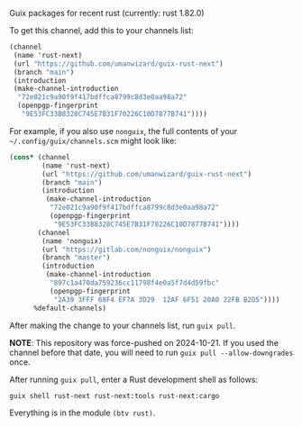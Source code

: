 Guix packages for recent rust (currently: rust 1.82.0)

To get this channel, add this to your channels list:

``` scheme
(channel
 (name 'rust-next)
 (url "https://github.com/umanwizard/guix-rust-next")
 (branch "main")
 (introduction
 (make-channel-introduction
  "72e021c9a90f9f417bdffca8799c8d3e0aa98a72"
  (openpgp-fingerprint
   "9E53FC33B8328C745E7B31F70226C10D7877B741"))))
```

For example, if you also use `nonguix`, the full contents of your `~/.config/guix/channels.scm` might look like:

``` scheme
(cons* (channel
        (name 'rust-next)
        (url "https://github.com/umanwizard/guix-rust-next")
        (branch "main")
        (introduction
         (make-channel-introduction
          "72e021c9a90f9f417bdffca8799c8d3e0aa98a72"
          (openpgp-fingerprint
           "9E53FC33B8328C745E7B31F70226C10D7877B741"))))
       (channel
        (name 'nonguix)
        (url "https://gitlab.com/nonguix/nonguix")
        (branch "master")
        (introduction
         (make-channel-introduction
          "897c1a470da759236cc11798f4e0a5f7d4d59fbc"
          (openpgp-fingerprint
           "2A39 3FFF 68F4 EF7A 3D29  12AF 6F51 20A0 22FB B2D5"))))
      %default-channels)
```

After making the change to your channels list, run `guix pull`.

**NOTE**: This repository was force-pushed on 2024-10-21. If you used the channel
before that date, you will need to run `guix pull --allow-downgrades` once.

After running `guix pull`, enter a Rust development shell as follows:

```
guix shell rust-next rust-next:tools rust-next:cargo
```

Everything is in the module `(btv rust)`.
